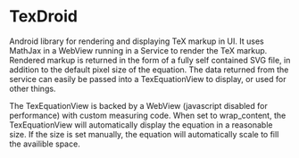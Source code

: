 TexDroid
========

Android library for rendering and displaying TeX markup in UI. It uses MathJax in a WebView running in a Service to render the TeX markup. Rendered markup is returned in the form of a fully self contained SVG file, in addition to the default pixel size of the equation. The data returned from the service can easily be passed into a TexEquationView to display, or used for other things.

The TexEquationView is backed by a WebView (javascript disabled for performance) with custom measuring code. When set to wrap_content, the TexEquationView will automatically display the equation in a reasonable size. If the size is set manually, the equation will automatically scale to fill the availible space.
